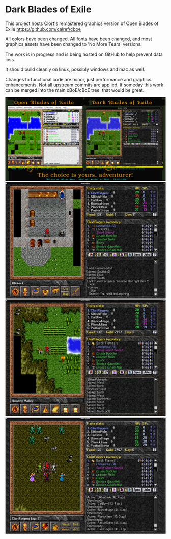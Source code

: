 Dark Blades of Exile
=======================

This project hosts Clort's remastered graphics version of Open Blades of Exile 
https://github.com/calref/cboe

All colors have been changed. All fonts have been changed, and most graphics 
assets have been changed to 'No More Tears' versions.

The work is in progress and is being hosted on GitHub to help prevent data loss.

It should build cleanly on linux, possibly windows and mac as well.

Changes to functional code are minor, just performance and graphics enhancements.  Not all upstream commits are applied.  If someday this work can be merged into the main oBoE/cBoE tree, that would be great. 

![Comparison](screenshots/clort-oboe_vs_dboe.png "oBoE vs DarkBoE")
![In Town](screenshots/darkboecap1.png "In town")
![Overland](screenshots/darkboecap2.png "Overland")
![Visible Goblins](screenshots/darkboecap3.png "Visible Goblins")
